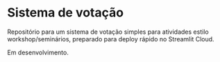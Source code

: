 # Sistema de votação

Repositório para um sistema de votação simples para atividades estilo workshop/seminários, preparado para deploy rápido no Streamlit Cloud.

Em desenvolvimento.
